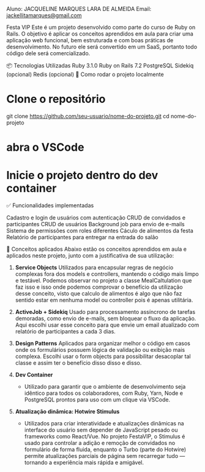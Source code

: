 Aluno: JACQUELINE MARQUES LARA DE ALMEIDA Email: jackellitamarques@gmail.com

Festa VIP
Este é um projeto desenvolvido como parte do curso de Ruby on Rails. O objetivo é aplicar os conceitos aprendidos em aula para criar uma aplicação web funcional, bem estruturada e com boas práticas de desenvolvimento. No futuro ele será convertido em um SaaS, portanto todo código dele será comercializado.

📦 Tecnologias Utilizadas
Ruby 3.1.0
Ruby on Rails 7.2
PostgreSQL
Sidekiq (opcional)
Redis (opcional)
🚀 Como rodar o projeto localmente

# Clone o repositório

git clone https://github.com/seu-usuario/nome-do-projeto.git
cd nome-do-projeto

# abra o VSCode

# Inicie o projeto dentro do dev container

✅ Funcionalidades implementadas

Cadastro e login de usuários com autenticação
CRUD de convidados e participantes
CRUD de usuários
Background job para envio de e-mails
Sistema de permissões com roles diferentes
Cáculo de alimentos da festa
Relatório de participantes para entregar na entrada do salão

🧠 Conceitos aplicados
Abaixo estão os conceitos aprendidos em aula e aplicados neste projeto, junto com a justificativa de sua utilização:

1. **Service Objects**
   Utilizados para encapsular regras de negócio complexas fora dos models e controllers, mantendo o código mais limpo e testável. Podemos observar no projeto a classe MealCaltulation que faz isso e isso onde podemos comprovar o benefício da utilização desse conceito, visto que calculo de alimentos é algo que não faz sentido estar em nenhuma model ou controller pois é apenas utilitária.

2. **ActiveJob + Sidekiq**
   Usado para processamento assíncrono de tarefas demoradas, como envio de e-mails, sem bloquear o fluxo da aplicação. Aqui escolhi usar esse conceito para que envie um email atualizado com relatório de participantes a cada 3 dias.

3. **Design Patterns**
   Aplicados para organizar melhor o código em casos onde os formulários possuem lógica de validação ou exibição mais complexa. Escolhi usar o form objects para possibilitar desacoplar tal classe e assim ter o benefício disso disso e disso.

4. **Dev Container**

   - Utilizado para garantir que o ambiente de desenvolvimento seja idêntico para todos os colaboradores, com Ruby, Yarn, Node e PostgreSQL prontos para uso com um clique via VSCode.

5. **Atualização dinâmica: Hotwire Stimulus**
   - Utilizados para criar interatividade e atualizações dinâmicas na interface do usuário sem depender de JavaScript pesado ou frameworks como React/Vue. No projeto FestaVIP, o Stimulus é usado para controlar a adição e remoção de convidados no formulário de forma fluida, enquanto o Turbo (parte do Hotwire) permite atualizações parciais de página sem recarregar tudo — tornando a experiência mais rápida e amigável.
